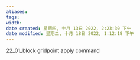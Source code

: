 ```yaml
---
aliases: 
tags: 
width:
date created: 星期四, 十月 13日 2022, 2:23:30 下午
date modified: 星期二, 十月 18日 2022, 1:12:18 下午
---
```

22_01_block gridpoint apply command